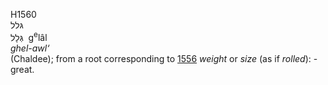 <body>
  <p>H1560<br>  גּלל  <br> גְּלָל  ‎  g<sup>e</sup>lâl  <br><i>ghel-awl‘ </i><br>(Chaldee); from a root corresponding to <a href="h1556.htm">1556</a>  <i>weight</i> or <i>size</i> (as if <i>rolled</i>): - great.<br></p>
 </body>